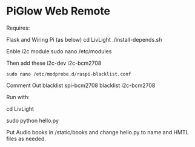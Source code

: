 PiGlow Web Remote
=================

Requires:

Flask and Wiring Pi (as below)
cd LivLight
 ./install-depends.sh


Enble i2c module
	sudo nano /etc/modules
	
Then add these
	i2c-dev
	i2c-bcm2708

	sudo nano /etc/modprobe.d/raspi-blacklist.conf
Comment Out
	blacklist spi-bcm2708
	blacklist i2c-bcm2708	

Run with:
  
  cd LivLight
  
  sudo python hello.py
  
Put Audio books in /static/books and change hello.py to name and HMTL files as needed.
